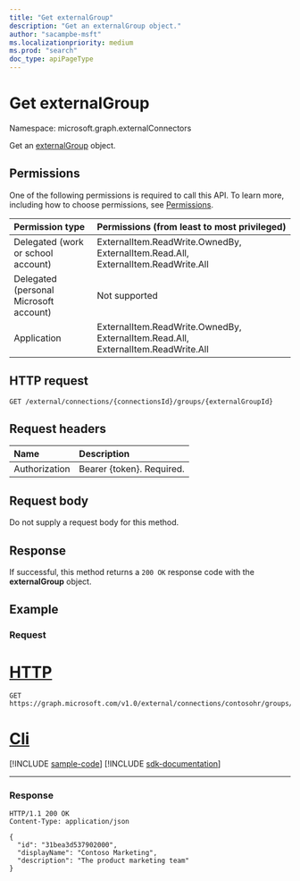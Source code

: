 ```yaml
---
title: "Get externalGroup"
description: "Get an externalGroup object."
author: "sacampbe-msft"
ms.localizationpriority: medium
ms.prod: "search"
doc_type: apiPageType
---
```


# Get externalGroup
Namespace: microsoft.graph.externalConnectors


Get an [externalGroup](../resources/externalconnectors-externalgroup.md) object.

## Permissions

One of the following permissions is required to call this API. To learn more, including how to choose permissions, see [Permissions](/graph/permissions-reference).

| Permission type                        | Permissions (from least to most privileged) |
|:---------------------------------------|:--------------------------------------------|
| Delegated (work or school account)     | ExternalItem.ReadWrite.OwnedBy, ExternalItem.Read.All, ExternalItem.ReadWrite.All |
| Delegated (personal Microsoft account) | Not supported                               |
| Application                            | ExternalItem.ReadWrite.OwnedBy, ExternalItem.Read.All, ExternalItem.ReadWrite.All |

## HTTP request

<!-- {
  "blockType": "ignored"
}
-->
``` http
GET /external/connections/{connectionsId}/groups/{externalGroupId}
```

## Request headers

| Name          | Description               |
|:--------------|:--------------------------|
| Authorization | Bearer {token}. Required. |

## Request body
Do not supply a request body for this method.

## Response

If successful, this method returns a `200 OK` response code with the **externalGroup** object.

## Example

### Request

# [HTTP](#tab/http)
<!-- {
  "blockType": "request",
  "name": "get_externalgroup",
  "sampleKeys": ["31bea3d537902000", "contosohr"]
}
-->

``` http
GET https://graph.microsoft.com/v1.0/external/connections/contosohr/groups/31bea3d537902000
```

# [Cli](#tab/cli)
[!INCLUDE [sample-code](../includes/snippets/cli/get-externalgroup-cli-snippets.md)]
[!INCLUDE [sdk-documentation](../includes/snippets/snippets-sdk-documentation-link.md)]

---

<!-- markdownlint-disable MD024 -->
### Response

<!-- {
  "blockType": "response",
  "truncated": true,
  "@odata.type": "microsoft.graph.externalConnectors.externalGroup"
}
-->

``` http
HTTP/1.1 200 OK
Content-Type: application/json

{
  "id": "31bea3d537902000",
  "displayName": "Contoso Marketing",
  "description": "The product marketing team"
}
```
